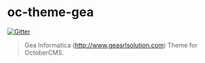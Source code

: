 # oc-theme-gea

[![Gitter](https://badges.gitter.im/Join%20Chat.svg)](https://gitter.im/alexcarrega/oc-theme-gea?utm_source=badge&utm_medium=badge&utm_campaign=pr-badge&utm_content=badge)

> Gea Informatica (http://www.geasrlsolution.com) Theme for OctoberCMS.